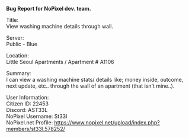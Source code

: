 <b> Bug Report for NoPixel dev. team. </b>

Title: <br>
View washing machine details through wall. 

Server: <br>
Public - Blue 

Location: <br>
Little Seoul Apartments / Apartment # A1106

Summary: <br>
I can view a washing machine stats/ details like; money inside, outcome, next update, etc.. through the wall of an apartment (that isn't mine..). 


User Information: <br>
Citizen ID: 22453 <br>
Discord: AST33L <br>
NoPixel Username: St33l <br>
NoPixel.net Profile: https://www.nopixel.net/upload/index.php?members/st33l.578252/

